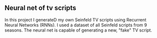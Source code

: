 ## Neural net of tv scripts

In this project I generateD my own Seinfeld TV scripts using Recurrent Neural Networks (RNNs). 
I used a dataset of all Seinfeld scripts from 9 seasons. The neural net is capable of generating a new, "fake" TV script.
